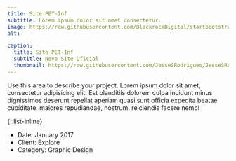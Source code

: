 ```yaml
---
title: Site PET-Inf
subtitle: Lorem ipsum dolor sit amet consectetur.
image: https://raw.githubusercontent.com/BlackrockDigital/startbootstrap-agency/master/src/assets/img/portfolio/02-full.jpg
alt:

caption:
  title: Site PET-Inf
  subtitle: Novo Site Oficial
  thumbnail: https://raw.githubusercontent.com/JesseSRodrigues/JesseSRodrigues.github.io/master/assets/img/capa-site.png
---
```

Use this area to describe your project. Lorem ipsum dolor sit amet, consectetur adipisicing elit. Est blanditiis dolorem culpa incidunt minus dignissimos deserunt repellat aperiam quasi sunt officia expedita beatae cupiditate, maiores repudiandae, nostrum, reiciendis facere nemo!

{:.list-inline}
- Date: January 2017
- Client: Explore
- Category: Graphic Design

